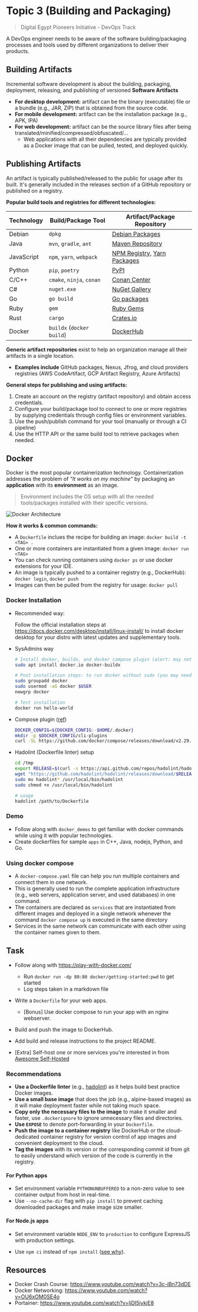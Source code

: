 # Topic 3 (Building and Packaging)

> Digital Egypt Pioneers Initiative - DevOps Track

A DevOps engineer needs to be aware of the software building/packaging processes and tools used by different organizations to deliver their products.

## Building Artifacts

Incremental software development is about the building, packaging, deployment, releasing, and publishing of versioned **Software Artifacts**

- **For desktop development:** artifact can be the binary (executable) file or a bundle (e.g., JAR, ZIP) that is obtained from the source code.
- **For mobile development:** artifact can be the installation package (e.g., APK, IPA)
- **For web development:** artifact can be the source library files after being translated/minified/compressed/obfuscated/...
  - Web applications with all their dependencies are typically provided as a Docker image that can be pulled, tested, and deployed quickly.

## Publishing Artifacts

An artifact is typically published/released to the public for usage after its built. It's generally included in the releases section of a GitHub repository or published on a registry.

**Popular build tools and registries for different technologies:**

| Technology | Build/Package Tool        | Artifact/Package Repository                                  |
| ---------- | ------------------------- | ------------------------------------------------------------ |
| Debian     | `dpkg`                    | [Debian Packages](https://packages.debian.org/index)         |
| Java       | `mvn`, `gradle`, `ant`    | [Maven Repository](https://mvnrepository.com/)               |
| JavaScript | `npm`, `yarn`, `webpack`  | [NPM Registry](https://www.npmjs.com/), [Yarn Packages](https://yarnpkg.com/search) |
| Python     | `pip`, `poetry`           | [PyPI](https://pypi.org/)                                    |
| C/C++      | `cmake`, `ninja`, `conan` | [Conan Center](https://conan.io/center)                      |
| C#         | `nuget.exe`               | [NuGet Gallery](https://www.nuget.org/packages)              |
| Go         | `go build`                | [Go packages](https://pkg.go.dev/)                           |
| Ruby       | `gem`                     | [Ruby Gems](https://rubygems.org/)                           |
| Rust       | `cargo`                   | [Crates.io](https://crates.io/)                              |
| Docker     | `buildx` (`docker build`) | [DockerHub](https://hub.docker.com/)                         |

**Generic artifact repositories** exist to help an organization manage all their artifacts in a single location.

- **Examples include** GitHub packages, Nexus, Jfrog, and cloud providers registries (AWS CodeArtifact, GCP Artifact Registry, Azure Artifacts)

**General steps for publishing and using artifacts:**

1. Create an account on the registry (artifact repository) and obtain access credentials.
2. Configure your build/package tool to connect to one or more registries by supplying credentials through config files or environment variables.
3. Use the push/publish command for your tool (manually or through a CI pipeline)
4. Use the HTTP API or the same build tool to retrieve packages when needed.

## Docker

Docker is the most popular containerization technology. Containerization addresses the problem of *"It works on my machine"* by packaging an **application** with its **environment** as an image.
> Environment includes the OS setup with all the needed tools/packages installed with their specific versions.

![Docker Architecture](https://media.geeksforgeeks.org/wp-content/uploads/20221205115118/Architecture-of-Docker.png)

**How it works & common commands:**

- A `Dockerfile` inclues the recipe for building an image: `docker build -t <TAG> .`
- One or more containers are instantiated from a given image: `docker run <TAG>`
- You can check running containers using `docker ps` or use docker extensions for your IDE.
- An image is typically pushed to a container registry (e.g., DockerHub): `docker login`, `docker push`
- Images can then be pulled from the registry for usage: `docker pull`

### Docker Installation

- Recommended way:

  Follow the official installation steps at <https://docs.docker.com/desktop/install/linux-install/> to install docker desktop for your distro with latest updates and supplementary tools.

- SysAdmins way

  ```bash
  # Install docker, buildx, and docker compose plugin (alert: may not install latest versions)
  sudo apt install docker.io docker-buildx

  # Post installation steps: to run docker without sudo (you may need to restart/relogin for changes to take effect)
  sudo groupadd docker
  sudo usermod -aG docker $USER
  newgrp docker

  # Test installation
  docker run hello-world
  ```

- Compose plugin ([ref](https://docs.docker.com/compose/install/linux/))

  ```bash
  DOCKER_CONFIG=${DOCKER_CONFIG:-$HOME/.docker}
  mkdir -p $DOCKER_CONFIG/cli-plugins
  curl -SL https://github.com/docker/compose/releases/download/v2.29.0/docker-compose-linux-x86_64 -o $DOCKER_CONFIG/cli-plugins/docker-compose
  ```

- Hadolint (Dockerfile linter) setup

  ```bash
  cd /tmp
  export RELEASE=$(curl -s https://api.github.com/repos/hadolint/hadolint/releases/latest | jq -r '.tag_name')
  wget "https://github.com/hadolint/hadolint/releases/download/$RELEASE/hadolint-Linux-x86_64"
  sudo mv hadolint* /usr/local/bin/hadolint
  sudo chmod +x /usr/local/bin/hadolint

  # usage
  hadolint /path/to/Dockerfile
  ```

### Demo

- Follow along with `docker_demos` to get familiar with docker commands while using it with popular technologies.
- Create dockerfiles for sample `apps` in C++, Java, nodejs, Python, and Go.

### Using docker compose

- A `docker-compose.yaml` file can help you run multiple containers and connect them in one network.
- This is generally used to run the complete application infrastructure (e.g., web servers, application server, and used databases) in one command.
- The containers are declared as `services` that are instantiated from different images and deployed in a single network whenever the command `docker compose up` is executed in the same directory
- Services in the same network can communicate with each other using the container names given to them.

## Task

- Follow along with <https://play-with-docker.com/>
  - Run `docker run -dp 80:80 docker/getting-started:pwd` to get started
  - Log steps taken in a markdown file

- Write a `Dockerfile` for your web apps.
  - [Bonus] Use docker compose to run your app with an nginx webserver.

- Build and push the image to DockerHub.
- Add build and release instructions to the project README.
- [Extra] Self-host one or more services you're interested in from [Awesome Self-Hosted](https://github.com/awesome-selfhosted/awesome-selfhosted)

### Recommendations

- **Use a Dockerfile linter** (e.g., [hadolint](https://github.com/hadolint/hadolint)) as it helps build best practice Docker images.
- **Use a small base image** that does the job (e.g., alpine-based images) as it will make deployment faster while not taking much space.
- **Copy only the necessary files to the image** to make it smaller and faster, use `.dockerignore` to ignore unnecessary files and directories.
- **Use `EXPOSE`** to denote port-forwarding in your `Dockerfile`.
- **Push the image to a container registry** like DockerHub or the cloud-dedicated container registry for version control of app images and convenient deployment to the cloud.
- **Tag the images** with its version or the corresponding commit id from git to easily understand which version of the code is currently in the registry.

#### For Python apps

- Set environment variable `PYTHONUNBUFFERED` to a non-zero value to see container output from host in real-time.
- Use `--no-cache-dir` flag with `pip install` to prevent caching downloaded packages and make image size smaller.

#### For Node.js apps

- Set environment variable `NODE_ENV` to `production` to configure ExpressJS with production settings.

- Use `npm ci` instead of `npm install` ([see why](https://docs.npmjs.com/cli/v8/commands/npm-ci)).

## Resources

- Docker Crash Course: <https://www.youtube.com/watch?v=3c-iBn73dDE>
- Docker Networking: <https://www.youtube.com/watch?v=OU6xOM0SE4o>
- Portainer: <https://www.youtube.com/watch?v=ljDI5jykjE8>
